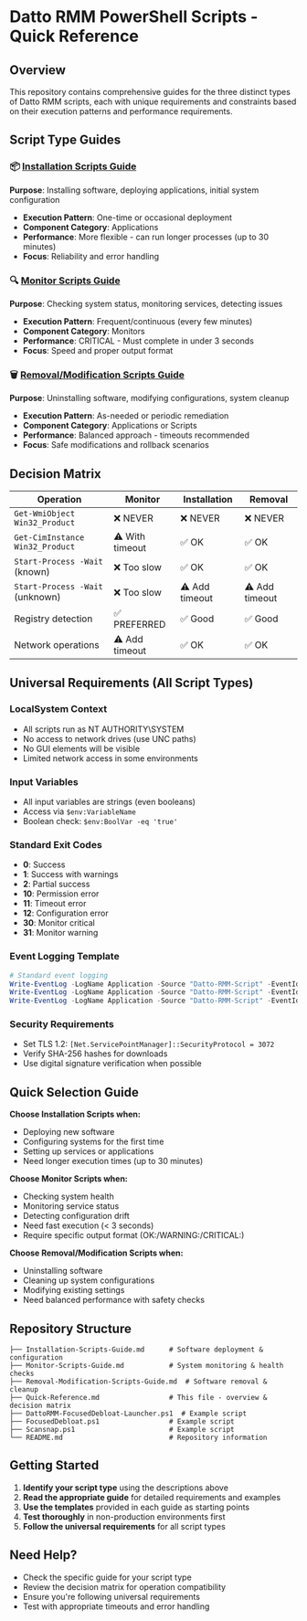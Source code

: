 # Datto RMM PowerShell Scripts - Quick Reference

## Overview

This repository contains comprehensive guides for the three distinct types of Datto RMM scripts, each with unique requirements and constraints based on their execution patterns and performance requirements.

## Script Type Guides

### 📦 [Installation Scripts Guide](Installation-Scripts-Guide.md)
**Purpose**: Installing software, deploying applications, initial system configuration
- **Execution Pattern**: One-time or occasional deployment
- **Component Category**: Applications
- **Performance**: More flexible - can run longer processes (up to 30 minutes)
- **Focus**: Reliability and error handling

### 🔍 [Monitor Scripts Guide](Monitor-Scripts-Guide.md)
**Purpose**: Checking system status, monitoring services, detecting issues
- **Execution Pattern**: Frequent/continuous (every few minutes)
- **Component Category**: Monitors
- **Performance**: CRITICAL - Must complete in under 3 seconds
- **Focus**: Speed and proper output format

### 🗑️ [Removal/Modification Scripts Guide](Removal-Modification-Scripts-Guide.md)
**Purpose**: Uninstalling software, modifying configurations, system cleanup
- **Execution Pattern**: As-needed or periodic remediation
- **Component Category**: Applications or Scripts
- **Performance**: Balanced approach - timeouts recommended
- **Focus**: Safe modifications and rollback scenarios

## Decision Matrix

| Operation | Monitor | Installation | Removal |
|-----------|---------|-------------|---------|
| `Get-WmiObject Win32_Product` | ❌ NEVER | ❌ NEVER | ❌ NEVER |
| `Get-CimInstance Win32_Product` | ⚠️ With timeout | ✅ OK | ✅ OK |
| `Start-Process -Wait` (known) | ❌ Too slow | ✅ OK | ✅ OK |
| `Start-Process -Wait` (unknown) | ❌ Too slow | ⚠️ Add timeout | ⚠️ Add timeout |
| Registry detection | ✅ PREFERRED | ✅ Good | ✅ Good |
| Network operations | ⚠️ Add timeout | ✅ OK | ✅ OK |

## Universal Requirements (All Script Types)

### LocalSystem Context
- All scripts run as NT AUTHORITY\SYSTEM
- No access to network drives (use UNC paths)
- No GUI elements will be visible
- Limited network access in some environments

### Input Variables
- All input variables are strings (even booleans)
- Access via `$env:VariableName`
- Boolean check: `$env:BoolVar -eq 'true'`

### Standard Exit Codes
- **0**: Success
- **1**: Success with warnings
- **2**: Partial success
- **10**: Permission error
- **11**: Timeout error
- **12**: Configuration error
- **30**: Monitor critical
- **31**: Monitor warning

### Event Logging Template
```powershell
# Standard event logging
Write-EventLog -LogName Application -Source "Datto-RMM-Script" -EventId 40000 -Message "Success message"  # Success
Write-EventLog -LogName Application -Source "Datto-RMM-Script" -EventId 40001 -Message "Warning message"  # Warning
Write-EventLog -LogName Application -Source "Datto-RMM-Script" -EventId 40002 -Message "Error message"    # Error
```

### Security Requirements
- Set TLS 1.2: `[Net.ServicePointManager]::SecurityProtocol = 3072`
- Verify SHA-256 hashes for downloads
- Use digital signature verification when possible

## Quick Selection Guide

**Choose Installation Scripts when:**
- Deploying new software
- Configuring systems for the first time
- Setting up services or applications
- Need longer execution times (up to 30 minutes)

**Choose Monitor Scripts when:**
- Checking system health
- Monitoring service status
- Detecting configuration drift
- Need fast execution (< 3 seconds)
- Require specific output format (OK:/WARNING:/CRITICAL:)

**Choose Removal/Modification Scripts when:**
- Uninstalling software
- Cleaning up system configurations
- Modifying existing settings
- Need balanced performance with safety checks

## Repository Structure

```
├── Installation-Scripts-Guide.md      # Software deployment & configuration
├── Monitor-Scripts-Guide.md           # System monitoring & health checks
├── Removal-Modification-Scripts-Guide.md  # Software removal & cleanup
├── Quick-Reference.md                 # This file - overview & decision matrix
├── DattoRMM-FocusedDebloat-Launcher.ps1  # Example script
├── FocusedDebloat.ps1                 # Example script
├── Scansnap.ps1                       # Example script
└── README.md                          # Repository information
```

## Getting Started

1. **Identify your script type** using the descriptions above
2. **Read the appropriate guide** for detailed requirements and examples
3. **Use the templates** provided in each guide as starting points
4. **Test thoroughly** in non-production environments first
5. **Follow the universal requirements** for all script types

## Need Help?

- Check the specific guide for your script type
- Review the decision matrix for operation compatibility
- Ensure you're following universal requirements
- Test with appropriate timeouts and error handling

